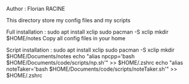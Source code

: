 Author : Florian RACINE

This directory store my config files and my scripts

Full installation :
sudo apt install xclip
sudo pacman -S xclip
mkdir $HOME/notes
Copy all config files in your home

Script installation :
sudo apt install xclip
sudo pacman -S xclip
mkdir $HOME/Documents/notes
echo "alias npcpp='bash $HOME/Documents/code/scripts/np.sh'" >> $HOME/.zshrc
echo "alias noteTaker='bash $HOME/Documents/code/scripts/noteTaker.sh'" >> $HOME/.zshrc

